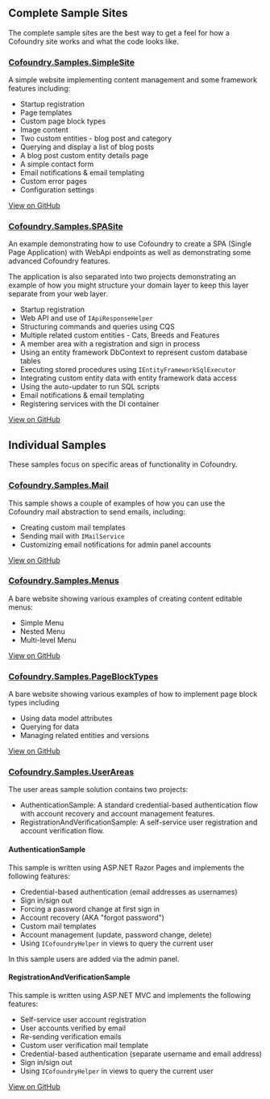 ## Complete Sample Sites

The complete sample sites are the best way to get a feel for how a Cofoundry site works and what the code looks like. 

### [Cofoundry.Samples.SimpleSite](https://github.com/cofoundry-cms/Cofoundry.Samples.SimpleSite)

A simple website implementing content management and some framework features including:

- Startup registration
- Page templates
- Custom page block types
- Image content
- Two custom entities - blog post and category
- Querying and display a list of blog posts
- A blog post custom entity details page
- A simple contact form
- Email notifications & email templating
- Custom error pages
- Configuration settings

[View on GitHub](https://github.com/cofoundry-cms/Cofoundry.Samples.SimpleSite)


### [Cofoundry.Samples.SPASite](https://github.com/cofoundry-cms/Cofoundry.Samples.SPASite)

An example demonstrating how to use Cofoundry to create a SPA (Single Page Application) with WebApi endpoints as well as demonstrating some advanced Cofoundry features.

The application is also separated into two projects demonstrating an example of how you might structure your domain layer to keep this layer separate from your web layer.

- Startup registration
- Web API and use of `IApiResponseHelper`
- Structuring commands and queries using CQS 
- Multiple related custom entities - Cats, Breeds and Features
- A member area with a registration and sign in process
- Using an entity framework DbContext to represent custom database tables
- Executing stored procedures using `IEntityFrameworkSqlExecutor`
- Integrating custom entity data with entity framework data access
- Using the auto-updater to run SQL scripts
- Email notifications & email templating
- Registering services with the DI container

[View on GitHub](https://github.com/cofoundry-cms/Cofoundry.Samples.SPASite)

## Individual Samples

These samples focus on specific areas of functionality in Cofoundry.

### [Cofoundry.Samples.Mail](https://github.com/cofoundry-cms/Cofoundry.Samples.Mail)

This sample shows a couple of examples of how you can use the Cofoundry mail abstraction to send emails, including:

- Creating custom mail templates
- Sending mail with `IMailService`
- Customizing email notifications for admin panel accounts

[View on GitHub](https://github.com/cofoundry-cms/Cofoundry.Samples.Mail)

### [Cofoundry.Samples.Menus](https://github.com/cofoundry-cms/Cofoundry.Samples.Menus)

A bare website showing various examples of creating content editable menus:

- Simple Menu
- Nested Menu
- Multi-level Menu

[View on GitHub](https://github.com/cofoundry-cms/Cofoundry.Samples.Menus)

### [Cofoundry.Samples.PageBlockTypes](https://github.com/cofoundry-cms/Cofoundry.Samples.PageBlockTypes)

A bare website showing various examples of how to implement page block types including

- Using data model attributes
- Querying for data
- Managing related entities and versions

[View on GitHub](https://github.com/cofoundry-cms/Cofoundry.Samples.PageBlockTypes)

### [Cofoundry.Samples.UserAreas](https://github.com/cofoundry-cms/Cofoundry.Samples.UserAreas)

The user areas sample solution contains two projects:

- AuthenticationSample: A standard credential-based authentication flow with account recovery and account management features.
- RegistrationAndVerificationSample: A self-service user registration and account verification flow.

#### AuthenticationSample

This sample is written using ASP.NET Razor Pages and implements the following features:

- Credential-based authentication (email addresses as usernames)
- Sign in/sign out
- Forcing a password change at first sign in
- Account recovery (AKA "forgot password")
- Custom mail templates
- Account management (update, password change, delete)
- Using `ICofoundryHelper` in views to query the current user

In this sample users are added via the admin panel.

#### RegistrationAndVerificationSample

This sample is written using ASP.NET MVC and implements the following features:

- Self-service user account registration
- User accounts verified by email
- Re-sending verification emails
- Custom user verification mail template
- Credential-based authentication (separate username and email address)
- Sign in/sign out
- Using `ICofoundryHelper` in views to query the current user

[View on GitHub](https://github.com/cofoundry-cms/Cofoundry.Samples.UserAreas)
